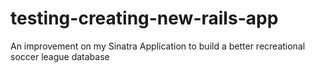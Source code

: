# testing-creating-new-rails-app
An improvement on my Sinatra Application to build a better recreational soccer league database
